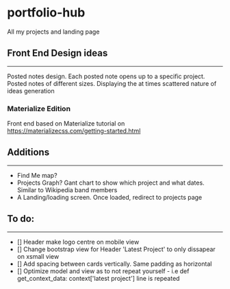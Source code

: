 # portfolio-hub
All my projects and landing page

## Front End Design ideas
---
Posted notes design. Each posted note opens up to a specific project. Posted notes of different sizes.
Displaying the at times scattered nature of ideas generation

### Materialize Edition
Front end based on Materialize tutorial on https://materializecss.com/getting-started.html

## Additions
---
- Find Me map?
- Projects Graph? Gant chart to show which project and what dates. Similar to Wikipedia band members
- A Landing/loading screen. Once loaded, redirect to projects page

## To do:
---
- [] Header make logo centre on mobile view
- [] Change bootstrap view for Header 'Latest Project' to only dissapear on xsmall view
- [] Add spacing between cards vertically. Same padding as horizontal
- [] Optimize model and view as to not repeat yourself - i.e def get_context_data: context['latest project'] line is repeated